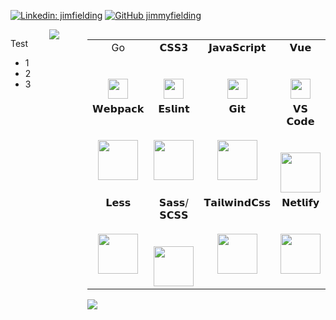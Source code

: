 <!--
**jimmyfielding/jimmyfielding** is a ✨ _special_ ✨ repository because its `README.md` (this file) appears on your GitHub profile.

Here are some ideas to get you started:

- 🔭 I’m currently working on ...
- 🌱 I’m currently learning ...
- 👯 I’m looking to collaborate on ...
- 🤔 I’m looking for help with ...
- 💬 Ask me about ...
- 📫 How to reach me: ...
- 😄 Pronouns: ...
- ⚡ Fun fact: ...
-->

[![Linkedin: jimfielding](https://img.shields.io/badge/-jimfielding-blue?style=flat-square&logo=Linkedin&logoColor=white&link=https://www.linkedin.com/in/jim-fielding-129339151/)](https://www.linkedin.com/in/jim-fielding-129339151/)
[![GitHub jimmyfielding](https://img.shields.io/github/followers/jimmyfielding?label=follow&style=social)](https://github.com/jimmyfielding)

<div style="display:flex;">
  <div style="float:left;width:45%;">
    <p>Test</p>
    <ul>
      <li>1</li>
      <li>2</li>
      <li>3</li>
    </ul>
  </div>
  <div style="float:right;width:45%;">
    <a href="https://github.com/jimmyfielding/">
      <img align="left" src="https://github-readme-stats.vercel.app/api?username=jimmyfielding&count_private=true&show_icons=true" />
    </a>
  </div
</div>

<div>
  <table>
    <tbody>
      <tr valign="top">
        <td width="12.5%" align="center">
          <span>Go</span><br><br><br>
          <img height="32px" src="https://cdn.svgporn.com/logos/gopher.svg">
        </td>
        <td width="12.5%" align="center">
          <span>𝗖𝗦𝗦𝟯</span><br><br><br>
          <img height="32px" src="https://cdn.svgporn.com/logos/css-3.svg">
        </td>
        <td width="12.5%" align="center">
          <span>𝗝𝗮𝘃𝗮𝗦𝗰𝗿𝗶𝗽𝘁</span><br><br><br>
          <img height="32px" src="https://cdn.svgporn.com/logos/javascript.svg">
        </td>
        <td width="12.5%" align="center">
          <span>𝗩𝘂𝗲</span><br><br><br>
          <img height="32px" src="https://cdn.svgporn.com/logos/vue.svg">
        </td>
      </tr>
      <tr valign="top">
        <td width="25%" align="center">
          <span>𝗪𝗲𝗯𝗽𝗮𝗰𝗸</span><br><br><br>
          <img height="64px" src="https://cdn.svgporn.com/logos/webpack.svg">
        </td>
        <td width="25%" align="center">
          <span>𝗘𝘀𝗹𝗶𝗻𝘁</span><br><br><br>
          <img height="64px" src="https://cdn.svgporn.com/logos/eslint.svg">
        </td>
        <td width="25%" align="center">
          <span>𝗚𝗶𝘁</span><br><br><br>
          <img height="64px" src="https://cdn.svgporn.com/logos/git-icon.svg">
        </td>
        <td width="25%" align="center">
          <span>𝗩𝗦 𝗖𝗼𝗱𝗲</span><br><br><br>
          <img height="64px" src="https://cdn.svgporn.com/logos/visual-studio-code.svg">
        </td>
      </tr>
      <tr valign="top">
        <td width="25%" align="center">
          <span>𝗟𝗲𝘀𝘀</span><br><br><br>
          <img height="64px" src="https://cdn.svgporn.com/logos/less.svg">
        </td>
        <td width="25%" align="center">
          <span>𝗦𝗮𝘀𝘀/𝗦𝗖𝗦𝗦</span><br><br><br>
          <img height="64px" src="https://cdn.svgporn.com/logos/sass.svg">
        </td>
        <td width="25%" align="center">
          <span>𝗧𝗮𝗶𝗹𝘄𝗶𝗻𝗱𝗖𝘀𝘀</span><br><br><br>
          <img height="64px" src="https://cdn.svgporn.com/logos/tailwindcss-icon.svg">
        </td>
        <td width="25%" align="center">
          <span>𝗡𝗲𝘁𝗹𝗶𝗳𝘆</span><br><br><br>
          <img height="64px" src="https://cdn.svgporn.com/logos/netlify.svg">
        </td>
      </tr>
    </tbody>
  </table>
  <a href="https://github.com/jimmyfielding/">
    <img align="left" src="https://github-readme-stats.vercel.app/api/top-langs/?username=jimmyfielding&show_icons=true" />
  </a>
</div>

